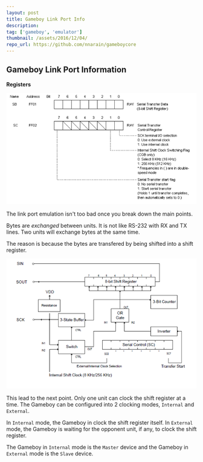 ```yaml
---
layout: post
title: Gameboy Link Port Info
description:
tag: ['gameboy', 'emulator']
thumbnail: /assets/2016/12/04/
repo_url: https://github.com/nnarain/gameboycore
---
```


Gameboy Link Port Information
-----------------------------

**Registers**

![Image not found!](/assets/2016/12/04/regs.png)

The link port emulation isn't too bad once you break down the main points.


Bytes are *exchanged* between units. It is not like RS-232 with RX and TX lines. Two units will exchange bytes at the same time.

The reason is because the bytes are transfered by being shifted into a shift register.

![Image not found!](/assets/2016/12/04/clock.png)

This lead to the next point. Only one unit can clock the shift register at a time. The Gameboy can be configured into 2 clocking modes, `Internal` and `External`.

In `Internal` mode, the Gameboy in clock the shift register itself. In `External` mode, the Gameboy is waiting for the opponent unit, if any, to clock the shift register.

The Gameboy in `Internal` mode is the `Master` device and the Gameboy in `External` mode is the `Slave` device.
